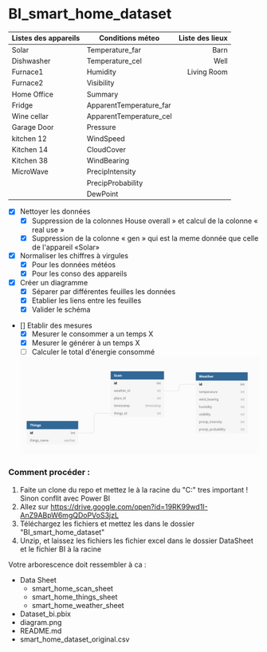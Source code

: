 # BI_smart_home_dataset

| Listes des appareils | Conditions méteo | Liste des lieux|
| --------- | --------- | -----:|
| Solar | Temperature_far | Barn |
| Dishwasher  | Temperature_cel | Well |
| Furnace1  | Humidity | Living Room |
| Furnace2  | Visibility |
| Home Office  | Summary |
| Fridge  | ApparentTemperature_far |
| Wine cellar  | ApparentTemperature_cel |
| Garage Door  | Pressure |
| kitchen 12  | WindSpeed |
| Kitchen 14  | CloudCover |
| Kitchen 38  | WindBearing |
| MicroWave  | PrecipIntensity |
|   | PrecipProbability |
|   | DewPoint |


- [x] Nettoyer les données
  - [x] Suppression de la colonnes  House overall » et calcul de la colonne « real use »
  - [x] Suppression de la colonne « gen » qui est la meme donnée que celle de l'appareil «Solar»
  
- [x] Normaliser les chiffres à virgules
    - [x] Pour les données météos
    - [x] Pour les conso des appareils
    
- [x] Créer un diagramme 
    - [x] Séparer par différentes feuilles les données
    - [x] Etablier les liens entre les feuilles
    - [x] Valider le schéma
    
- [] Etablir des mesures
    - [x] Mesurer le consommer a un temps X
    - [x] Mesurer le générer à un temps X
    - [ ] Calculer le total d'énergie consommé
    
  ![](diagram.PNG)


### Comment procéder :
1. Faite un clone du repo et mettez le à la racine du "C:\" tres important ! Sinon conflit avec Power BI
2. Allez sur https://drive.google.com/open?id=19RK99wd1I-AnZ9ABpW6mgQDoPVoS3jzL
3. Téléchargez les fichiers et mettez les dans le dossier "BI_smart_home_dataset"
4. Unzip, et laissez les fichiers les fichier excel dans le dossier DataSheet et le fichier BI à la racine

Votre arborescence doit ressembler à ca :
+ Data Sheet
    + smart_home_scan_sheet
    + smart_home_things_sheet
    + smart_home_weather_sheet
+ Dataset_bi.pbix
+ diagram.png
+ README.md
+ smart_home_dataset_original.csv

